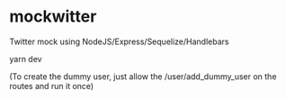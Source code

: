 # mockwitter

Twitter mock using NodeJS/Express/Sequelize/Handlebars

yarn dev

(To create the dummy user, just allow the /user/add_dummy_user on the routes and run it once)
